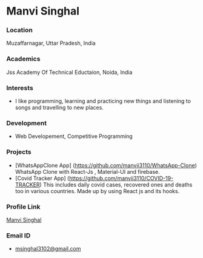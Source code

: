 # Manvi Singhal

### Location

Muzaffarnagar, Uttar Pradesh, India

### Academics

Jss Academy Of Technical Eductaion, Noida, India

### Interests

- I like programming, learning and practicing new things and listening to songs and travelling to new places.

### Development

- Web Developement, Competitive Programming

### Projects

- [WhatsAppClone App] (https://github.com/manvii3110/WhatsApp-Clone) WhatsApp Clone with React-Js , Material-UI and firebase.
- [Covid Tracker App] (https://github.com/manvii3110/COVID-19-TRACKER) This includes daily covid cases, recovered ones and deaths too in various countries. Made up by using React js and its hooks.

### Profile Link

[Manvi Singhal](https://github.com/manvii3110)

### Email ID

- msinghal3102@gmail.com